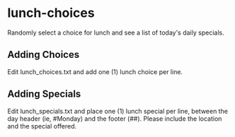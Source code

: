# lunch-choices

Randomly select a choice for lunch and see a list of today's daily specials.

## Adding Choices

Edit lunch_choices.txt and add one (1) lunch choice per line.

## Adding Specials

Edit lunch_specials.txt and place one (1) lunch special per line, between the day header
(ie, #Monday) and the footer (##). Please include the location and the special offered.
